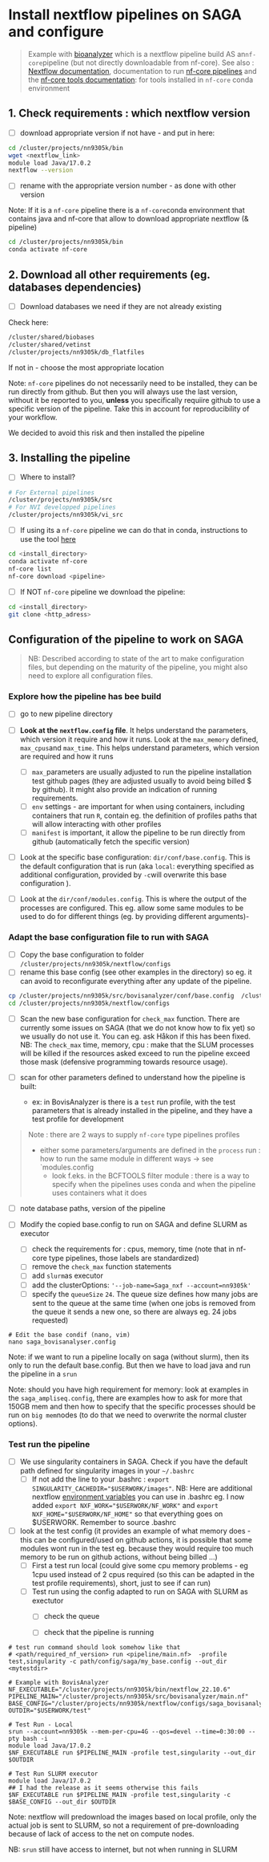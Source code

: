 # Install nextflow pipelines on SAGA and configure
> Example with [bioanalyzer](https://github.com/avantonder/bovisanalyzer) which is a nextflow pipeline build AS an`nf-core`pipeline (but not directly downloadable from nf-core).
> See also : [Nextflow documentation](https://www.nextflow.io/docs/latest/index.html), documentation to run [nf-core pipelines](https://nf-co.re/usage/installation)  and the [nf-core tools documentation](https://nf-co.re/tools/): for tools installed in `nf-core` conda environment


## 1.  Check requirements : which nextflow  version
- [ ] download appropriate version if not have - and put in here: 

```bash
cd /cluster/projects/nn9305k/bin
wget <nextflow_link>
module load Java/17.0.2 
nextflow --version 
```

- [ ] rename with the  appropriate version number - as done with other version

Note: If it is a `nf-core` pipeline there is a `nf-core`conda environment that contains java and nf-core that allow to download appropriate nextflow (& pipeline)
```bash
cd /cluster/projects/nn9305k/bin
conda activate nf-core 
```


## 2. Download all other requirements (eg. databases dependencies)

- [ ] Download databases we need if they are not already existing

Check here:
```bash
/cluster/shared/biobases
/cluster/shared/vetinst
/cluster/projects/nn9305k/db_flatfiles
```

If not in - choose the most appropriate location 

Note:  `nf-core` pipelines do not necessarily need to be installed, they can be run directly from github. 
But then you will always use the last version, without it be reported to you, **unless** you specifically requiire github to use a specific version of the pipeline.
Take this in account for reproducibility of your workflow. 

We decided to avoid this risk and then installed the pipeline

## 3. Installing the pipeline 
- [ ] Where to install? 

```bash
# For External pipelines
/cluster/projects/nn9305k/src
# For NVI developped pipelines
/cluster/projects/nn9305k/vi_src
```

- [ ]  If using its a `nf-core` pipeline we can do that in conda, instructions to use the tool [here](https://nf-co.re/tools/)

```bash
cd <install_directory>
conda activate nf-core
nf-core list
nf-core download <pipeline>
```

- [ ] If NOT `nf-core` pipeline we download the pipeline: 


```bash
cd <install_directory>
git clone <http_adress> 
```

## Configuration of the pipeline to work on SAGA
> NB: Described according to state of the art to make configuration files, but depending on the maturity of the pipeline, you might also need to explore all configuration files.
 
### Explore how the pipeline has bee build
- [ ] go to new pipeline directory
- [ ] **Look at the `nextflow.config` file**.  It helps understand the parameters, which version it require and how it runs.  Look at the `max_memory` defined, `max_cpus`and `max_time`. This helps understand parameters, which version are required and how it runs
	- [ ] `max_`parameters are usually adjusted to run the pipeline installation test github pages (they are adjusted usually to avoid being billed $ by github). It might also provide an indication of running requirements.
	- [ ] `env` settings - are important for when using containers, including containers that run `R`, contain eg. the definition of profiles paths that will allow interacting with other profiles
	- [ ] `manifest` is important, it allow the pipeline to be run directly from github  (automatically fetch the specific version)

- [ ] Look at the specific base configuration: `dir/conf/base.config`. This is the default configuration that is run (aka `local`: everything specified as additional configuration, provided by `-c`will overwrite this base configuration ).

- [ ] Look at the `dir/conf/modules.config`. This is where the output of the processes are configured. This eg. allow some same modules to be used to do for different things (eg. by providing different arguments)- 


### Adapt the base configuration file to run with SAGA
- [ ] Copy the base configuration to folder `/cluster/projects/nn9305k/nextflow/configs` 
- [ ] rename this base config (see other examples in the directory) so eg. it can avoid to reconfigurate everything after any update of the pipeline. 

```bash
cp /cluster/projects/nn9305k/src/bovisanalyzer/conf/base.config  /cluster/projects/nn9305k/nextflow/configs/saga_bovisanalyser.config
cd /cluster/projects/nn9305k/nextflow/configs
```

- [ ] Scan the new base configuration for `check_max`  function. There are currently some issues on SAGA (that we do not know how to fix yet) so we usually do not use it. You can eg. ask Håkon if this has been fixed. 
NB: The `check_max` time, memory, cpu : make that the SLUM processes will be killed if the resources asked exceed to run the pipeline exceed  those mask (defensive programming towards resource usage). 

- [ ] scan for other parameters defined to understand how the pipeline is built: 
	- ex: in BovisAnalyzer is there is a `test` run profile, with the test parameters that is already installed in the pipeline, and they have a test profile for development

>Note : there are 2 ways to supply `nf-core` type pipelines profiles
>- either some parameters/arguments are defined in the `process` run : how to run the same module in different ways -> see `modules.config 
>	- look f.eks. in the BCFTOOLS filter module : there is a way to specify when the pipelines uses conda and when the pipeline uses containers what it does

- [ ] note database paths, version of the pipeline

- [ ] Modify the copied base.config  to run on SAGA and define SLURM as executor 
	- [ ] check the requirements for : cpus, memory, time (note that in nf-core type pipelines, those labels are standardized)
	- [ ] remove the `check_max` function statements
	- [ ] add `slurm`as executor 
	- [ ] add the clusterOptions:  `'--job-name=Saga_nxf --account=nn9305k'`
	- [ ] specify the `queueSize`  `24`. The queue size defines how many jobs are sent to the queue at the same time (when one jobs is removed from the queue it sends a new one, so there are always eg. 24 jobs requested)

```
# Edit the base condif (nano, vim)
nano saga_bovisanalyser.config
```


Note: if we want to run a pipeline locally on saga (without slurm), then its only to run the default base.config. But then we have to load java and run the pipeline in a `srun`

Note: should you have high requirement for memory: look at examples in the `saga_ampliseq.config`, there are examples how to ask for more that 150GB mem and then how to specify that the specific processes should be run on `big mem`nodes (to do that we need to overwrite the normal cluster options). 

### Test run the pipeline

- [ ] We use singularity containers in SAGA. Check if you have the default path defined for singularity images in your `~/.bashrc`
	- [ ] If not add the line to your .bashrc : `export SINGULARITY_CACHEDIR="$USERWORK/images"`.  NB: Here are additional nextflow [environment variables](https://www.nextflow.io/docs/latest/config.html#environment-variables) you can use in .bashrc eg. I now added `export NXF_WORK="$USERWORK/NF_WORK"` and `export NXF_HOME="$USERWORK/NF_HOME"` so that everything goes on $USERWORK. Remember to source .bashrc 
- [ ] look at the test config (it provides an example of what memory does - this can be configured/used on github actions, it is possible that some modules wont run in the test eg. because they would require too much memory to be run on github actions, without being billed ...)
	- [ ] First a test run local (could give some cpu memory problems - eg 1cpu used instead of 2 cpus required (so this can be adapted in the test profile requirements), short, just to see if can run)
	- [ ] Test run using the config adapted to run on SAGA with SLURM as exectutor
		- [ ] check the queue
		- [ ] check that the pipeline is running



```
# test run command should look somehow like that
# <path/required_nf_version> run <pipeline/main.nf>  -profile test,singularity -c path/config/saga/my_base.config --out_dir <mytestdir>

# Example with BovisAnalyzer
NF_EXECUTABLE="/cluster/projects/nn9305k/bin/nextflow_22.10.6"
PIPELINE_MAIN="/cluster/projects/nn9305k/src/bovisanalyzer/main.nf"
BASE_CONFIG="/cluster/projects/nn9305k/nextflow/configs/saga_bovisanalyser.config"
OUTDIR="$USERWORK/test"

# Test Run - Local 
srun --account=nn9305k --mem-per-cpu=4G --qos=devel --time=0:30:00 --pty bash -i 
module load Java/17.0.2
$NF_EXECUTABLE run $PIPELINE_MAIN -profile test,singularity --out_dir $OUTDIR

# Test Run SLURM executor
module load Java/17.0.2
## I had the release as it seems otherwise this fails
$NF_EXECUTABLE run $PIPELINE_MAIN -profile test,singularity -c $BASE_CONFIG --out_dir $OUTDIR
```

Note: nextflow will predownload the images based on local profile, only the actual job is sent to SLURM, so not a requirement of pre-downloading because of lack of access to the net on compute nodes. 

NB:  `srun` still have access to internet, but not when running in SLURM

